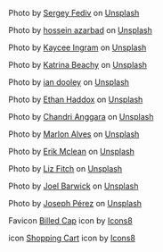 Photo by <a href="https://unsplash.com/@sergeymf?utm_source=unsplash&utm_medium=referral&utm_content=creditCopyText">Sergey Fediv</a> on <a href="https://unsplash.com/s/photos/cap?utm_source=unsplash&utm_medium=referral&utm_content=creditCopyText">Unsplash</a>

Photo by <a href="https://unsplash.com/@azarbadam?utm_source=unsplash&utm_medium=referral&utm_content=creditCopyText">hossein azarbad</a> on <a href="https://unsplash.com/s/photos/cap?utm_source=unsplash&utm_medium=referral&utm_content=creditCopyText">Unsplash</a>

Photo by <a href="https://unsplash.com/@kayceeingram?utm_source=unsplash&utm_medium=referral&utm_content=creditCopyText">Kaycee Ingram</a> on <a href="https://unsplash.com/s/photos/cap?utm_source=unsplash&utm_medium=referral&utm_content=creditCopyText">Unsplash</a>

Photo by <a href="https://unsplash.com/@trinabeachy?utm_source=unsplash&utm_medium=referral&utm_content=creditCopyText">Katrina Beachy</a> on <a href="https://unsplash.com/s/photos/cap?utm_source=unsplash&utm_medium=referral&utm_content=creditCopyText">Unsplash</a>

Photo by <a href="https://unsplash.com/@sadswim?utm_source=unsplash&utm_medium=referral&utm_content=creditCopyText">ian dooley</a> on <a href="https://unsplash.com/s/photos/cap?utm_source=unsplash&utm_medium=referral&utm_content=creditCopyText">Unsplash</a>

Photo by <a href="https://unsplash.com/@ethanhaddox?utm_source=unsplash&utm_medium=referral&utm_content=creditCopyText">Ethan Haddox</a> on <a href="https://unsplash.com/s/photos/cap?utm_source=unsplash&utm_medium=referral&utm_content=creditCopyText">Unsplash</a>

Photo by <a href="https://unsplash.com/@lovebydm?utm_source=unsplash&utm_medium=referral&utm_content=creditCopyText">Chandri Anggara</a> on <a href="https://unsplash.com/s/photos/cap-women?utm_source=unsplash&utm_medium=referral&utm_content=creditCopyText">Unsplash</a>

Photo by <a href="https://unsplash.com/@marlonalvesphoto?utm_source=unsplash&utm_medium=referral&utm_content=creditCopyText">Marlon Alves</a> on <a href="https://unsplash.com/s/photos/cap?utm_source=unsplash&utm_medium=referral&utm_content=creditCopyText">Unsplash</a>

Photo by <a href="https://unsplash.com/@introspectivedsgn?utm_source=unsplash&utm_medium=referral&utm_content=creditCopyText">Erik Mclean</a> on <a href="https://unsplash.com/s/photos/cap?utm_source=unsplash&utm_medium=referral&utm_content=creditCopyText">Unsplash</a>

Photo by <a href="https://unsplash.com/@lizfitch?utm_source=unsplash&utm_medium=referral&utm_content=creditCopyText">Liz Fitch</a> on <a href="https://unsplash.com/s/photos/cap?utm_source=unsplash&utm_medium=referral&utm_content=creditCopyText">Unsplash</a>

Photo by <a href="https://unsplash.com/@joelbarwick?utm_source=unsplash&utm_medium=referral&utm_content=creditCopyText">Joel Barwick</a> on <a href="https://unsplash.com/s/photos/cap?utm_source=unsplash&utm_medium=referral&utm_content=creditCopyText">Unsplash</a>

Photo by <a href="https://unsplash.com/@_jsphprz?utm_source=unsplash&utm_medium=referral&utm_content=creditCopyText">Joseph Pérez</a> on <a href="https://unsplash.com/s/photos/cap?utm_source=unsplash&utm_medium=referral&utm_content=creditCopyText">Unsplash</a>

Favicon <a target="_blank" href="https://icons8.com/icon/SXahiYnmWmYR/billed-cap">Billed Cap</a> icon by <a target="_blank" href="https://icons8.com">Icons8</a>

icon <a target="_blank" href="https://icons8.com/icon/85080/shopping-cart">Shopping Cart</a> icon by <a target="_blank" href="https://icons8.com">Icons8</a>